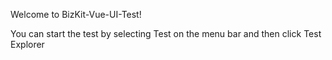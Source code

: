 <p>Welcome to BizKit-Vue-UI-Test!</p>

You can start the test by selecting Test on the menu bar and then click Test Explorer
